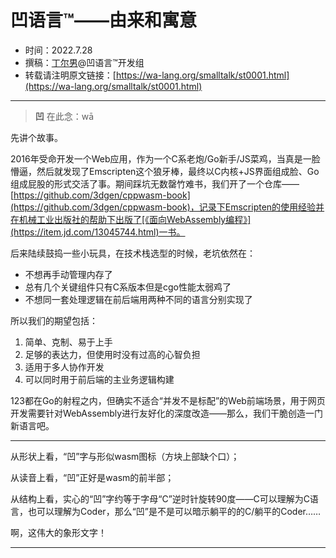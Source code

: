 # 凹语言™——由来和寓意

- 时间：2022.7.28
- 撰稿：[丁尔男](https://github.com/3dgen)@凹语言™开发组
- 转载请注明原文链接：[https://wa-lang.org/smalltalk/st0001.html](https://wa-lang.org/smalltalk/st0001.html)

---

> **凹** 在此念：wā

先讲个故事。

2016年受命开发一个Web应用，作为一个C系老炮/Go新手/JS菜鸡，当真是一脸懵逼，然后就发现了Emscripten这个狼牙棒，最终以C内核+JS界面组成脸、Go组成屁股的形式交活了事。期间踩坑无数罄竹难书，我们开了一个仓库——[https://github.com/3dgen/cppwasm-book](https://github.com/3dgen/cppwasm-book)，记录下Emscripten的使用经验并在机械工业出版社的帮助下出版了[《面向WebAssembly编程》](https://item.jd.com/13045744.html)一书。

后来陆续鼓捣一些小玩具，在技术栈选型的时候，老坑依然在：
- 不想再手动管理内存了
- 总有几个关键组件只有C系版本但是cgo性能太弱鸡了
- 不想同一套处理逻辑在前后端用两种不同的语言分别实现了

所以我们的期望包括：

1. 简单、克制、易于上手
1. 足够的表达力，但使用时没有过高的心智负担
1. 适用于多人协作开发
1. 可以同时用于前后端的主业务逻辑构建

123都在Go的射程之内，但确实不适合“并发不是标配”的Web前端场景，用于网页开发需要针对WebAssembly进行友好化的深度改造——那么，我们干脆创造一门新语言吧。

---

从形状上看，“凹”字与形似wasm图标（方块上部缺个口）；

从读音上看，“凹”正好是wasm的前半部；

从结构上看，实心的“凹”字约等于字母“C”逆时针旋转90度——C可以理解为C语言，也可以理解为Coder，那么“凹”是不是可以暗示躺平的的C/躺平的Coder……

啊，这伟大的象形文字！

---
